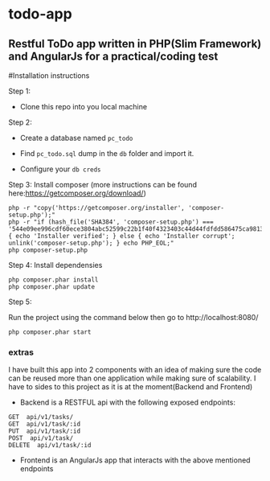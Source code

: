 # todo-app
## Restful ToDo app  written in PHP(Slim Framework) and AngularJs for a practical/coding test

#Installation instructions

Step 1:

* Clone this repo into you local machine

Step 2:

* Create a database named `pc_todo`

* Find `pc_todo.sql` dump in the `db` folder and import it.

* Configure your `db creds`

Step 3:
Install composer (more instructions can be found here:https://getcomposer.org/download/)
```
php -r "copy('https://getcomposer.org/installer', 'composer-setup.php');"
php -r "if (hash_file('SHA384', 'composer-setup.php') === '544e09ee996cdf60ece3804abc52599c22b1f40f4323403c44d44fdfdd586475ca9813a858088ffbc1f233e9b180f061') { echo 'Installer verified'; } else { echo 'Installer corrupt'; unlink('composer-setup.php'); } echo PHP_EOL;"
php composer-setup.php
```

Step 4:
Install dependensies
```
php composer.phar install
php composer.phar update

```

Step 5:

Run the project using the command below then go to http://localhost:8080/

```php composer.phar start```


### extras

I have built this app into 2 components with an idea of making sure the code can be reused more than one application while making sure of scalability.
I have to sides to this project as it is at the moment(Backend and Frontend)

* Backend is a RESTFUL api with the following exposed endpoints:
```
GET  api/v1/tasks/
GET  api/v1/task/:id
PUT  api/v1/task/:id
POST  api/v1/task/
DELETE  api/v1/task/:id
```
* Frontend is an AngularJs app that interacts with the above mentioned endpoints
